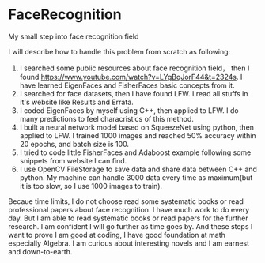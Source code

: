 # FaceRecognition
My small step into face recognition field

I will describe how to handle this problem from scratch as following:

1. I searched some public resources about face recognition field， then I found https://www.youtube.com/watch?v=LYgBqJorF44&t=2324s.
   I have learned EigenFaces and FisherFaces basic concepts from it. 
2. I searched for face datasets, then I have found LFW. I read all stuffs in it's website like Results and Errata.
3. I coded EigenFaces by myself using C++, then applied to LFW. I do many predictions to feel characristics of this method.
4. I built a neural network model based on SqueezeNet using python, then applied to LFW. I trained 1000 images 
   and reached 50% accuracy within 20 epochs, and batch size is 100.
5. I tried to code little FisherFaces and Adaboost example following some snippets from website I can find.
6. I use OpenCV FileStorage to save data and share data between C++ and python. My machine can handle 3000 data every time as 
   maximum(but it is too slow, so I use 1000 images to train).

Becaue time limits, I do not choose read some systematic books or read professional papers about face recognition. 
I have much work to do every day. But I am able to read systematic books or read papers for the further research.
I am confident I will go further as time goes by. And these steps I want to prove I am good at coding, I have good foundation at math 
especially Algebra. I am curious about interesting novels and I am earnest and down-to-earth.

